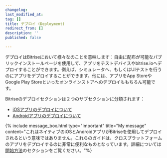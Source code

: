 ```yaml
---
changelog:
last_modified_at:
tag: []
title: デプロイ (Deployment)
redirect_from: []
description: ''
published: false

---
```

デプロイはBitriseにおいて様々なのことを意味します：自由に配布が可能なパブリックインストールページを使用して、アプリをテストデバイスやbitrise.ioへデプロイすることができます。例えば、シミュレータへ、もしくはUIテストを行うのにアプリをデプロイすることができます。他には、アプリをApp StoreやGoogle Play Storeといったオンラインストアへのデプロイももちろん可能です。

Bitriseのデプロイセクションは２つのサブセクションに分類されます：

* [iOSアプリのデプロイについて]()
* [Androidアプリのデプロイについて](/jp/deploy/android-deploy/index/)

{% include message_box.html type="important" title="My message" content="これはネイティブのiOSとAndroidアプリがBitriseを使用してデプロイされるという意味ではありません。これらのガイドは、クロスプラットフォームのアプリをデプロイするのに非常に便利なものとなっています。詳細については[開始方法](/jp/getting-started/index/)のセクションをご覧ください。"%}
